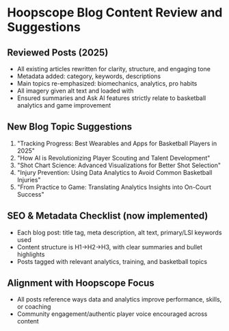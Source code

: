 # Hoopscope Blog Content Review and Suggestions

## Reviewed Posts (2025)
- All existing articles rewritten for clarity, structure, and engaging tone
- Metadata added: category, keywords, descriptions
- Main topics re-emphasized: biomechanics, analytics, pro habits
- All imagery given alt text and loaded with <img loading="lazy">
- Ensured summaries and Ask AI features strictly relate to basketball analytics and game improvement

## New Blog Topic Suggestions
1. "Tracking Progress: Best Wearables and Apps for Basketball Players in 2025"
2. "How AI is Revolutionizing Player Scouting and Talent Development"
3. "Shot Chart Science: Advanced Visualizations for Better Shot Selection"
4. "Injury Prevention: Using Data Analytics to Avoid Common Basketball Injuries"
5. "From Practice to Game: Translating Analytics Insights into On-Court Success"

## SEO & Metadata Checklist (now implemented)
- Each blog post: title tag, meta description, alt text, primary/LSI keywords used
- Content structure is H1→H2→H3, with clear summaries and bullet highlights
- Posts tagged with relevant analytics, training, and basketball topics

## Alignment with Hoopscope Focus
- All posts reference ways data and analytics improve performance, skills, or coaching
- Community engagement/authentic player voice encouraged across content
